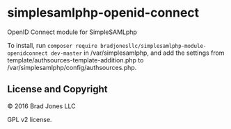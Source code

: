 # simplesamlphp-openid-connect
OpenID Connect module for SimpleSAMLphp

To install, run ```composer require bradjonesllc/simplesamlphp-module-openidconnect dev-master```  in /var/simplesamlphp, and add the settings from template/authsources-template-addition.php to /var/simplesamlphp/config/authsources.php.


## License and Copyright

© 2016 Brad Jones LLC

GPL v2 license.

